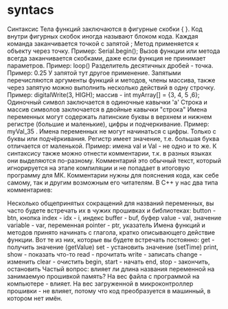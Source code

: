 # syntacs
Синтаксис
Тела функций заключаются в фигурные скобки { }. Код внутри фигурных скобок иногда называют блоком кода.
Каждая команда заканчивается точкой с запятой ;
Метод применяется к объекту через точку. Пример: Serial.begin();
Вызов функции или метода всегда заканчивается скобками, даже если функция не принимает параметров. Пример: loop()
Разделитель десятичных дробей - точка. Пример: 0.25 У запятой тут другое применение.
Запятыми перечисляются аргументы функций и методов, члены массива, также через запятую можно выполнить несколько действий в одну строчку. Пример: digitalWrite(3, HIGH); массив - int myArray[] = {3, 4, 5 ,6};
Одиночный символ заключается в одиночные кавычки 'а'
Строка и массив символов заключается в двойные кавычки "строка"
Имена переменных могут содержать латинские буквы в верхнем и нижнем регистре (большие и маленькие), цифры и подчеркивание. Пример: myVal_35 .
Имена переменных не могут начинаться с цифры. Только с буквы или подчёркивания.
Регистр имеет значение, т.е. большая буква отличается от маленькой. Пример: имена val и Val - не одно и то же.
К синтаксису также можно отнести комментарии, т.к. в разных языках они выделяются по-разному. Комментарий это обычный текст, который игнорируется на этапе компиляции и не попадает в итоговую программу для МК. Комментарии нужны для пояснения кода, как себе самому, так и другим возможным его читателям. В C++ у нас два типа комментариев:

Несколько общепринятых сокращений для названий переменных, вы часто будете встречать их в чужих прошивках и библиотеках:
button - btn, кнопка
index - idx - i, индекс
buffer - buf, буфер
value - val, значение
variable - var, переменная
pointer - ptr, указатель
Имена функций и методов принято начинать с глагола, кратко описывающего действие функции. Вот те из них, которые вы будете встречать постоянно:
get - получить значение (getValue)
set - установить значение (setTime)
print, show - показать что-то
read - прочитать
write - записать
change - изменить
clear - очистить
begin, start - начать
end, stop - закончить, остановить
Частый вопрос: влияет ли длина названия переменной на занимаемую прошивкой память? На вес файла с программой на компьютере - влияет. На вес загруженной в микроконтроллер прошивки - не влияет, потому что код преобразуется в машинный, в котором нет имён.

